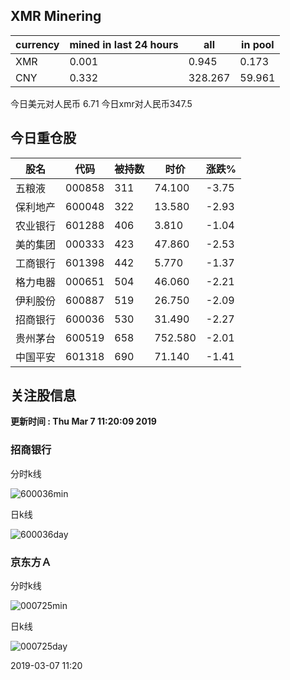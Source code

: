 ## XMR Minering

|currency|mined in last 24 hours|all|in pool|
|---|---|---|---|
|XMR|0.001|0.945|0.173|
|CNY|0.332|328.267|59.961|

今日美元对人民币 6.71	今日xmr对人民币347.5


## 今日重仓股 

|股名|代码|被持数|时价|涨跌%|
|---|---|---|---|---|
|五粮液|000858|311|74.100|-3.75|
|保利地产|600048|322|13.580|-2.93|
|农业银行|601288|406|3.810|-1.04|
|美的集团|000333|423|47.860|-2.53|
|工商银行|601398|442|5.770|-1.37|
|格力电器|000651|504|46.060|-2.21|
|伊利股份|600887|519|26.750|-2.09|
|招商银行|600036|530|31.490|-2.27|
|贵州茅台|600519|658|752.580|-2.01|
|中国平安|601318|690|71.140|-1.41|

## 关注股信息
**更新时间 : Thu Mar  7 11:20:09 2019**
### 招商银行 
分时k线

![600036min](http://image.sinajs.cn/newchart/min/n/sh600036.gif)

日k线

![600036day](http://image.sinajs.cn/newchart/daily/n/sh600036.gif)

### 京东方Ａ 
分时k线

![000725min](http://image.sinajs.cn/newchart/min/n/sz000725.gif)

日k线

![000725day](http://image.sinajs.cn/newchart/daily/n/sz000725.gif)

2019-03-07 11:20